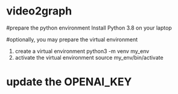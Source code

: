 # video2graph

#prepare the python environment
Install Python 3.8 on your laptop

#optionally, you may prepare the virtual environment
 1. create a virtual environment
python3 -m venv my_env
 2. activate the virtual environment
source my_env/bin/activate


# update the OPENAI_KEY
